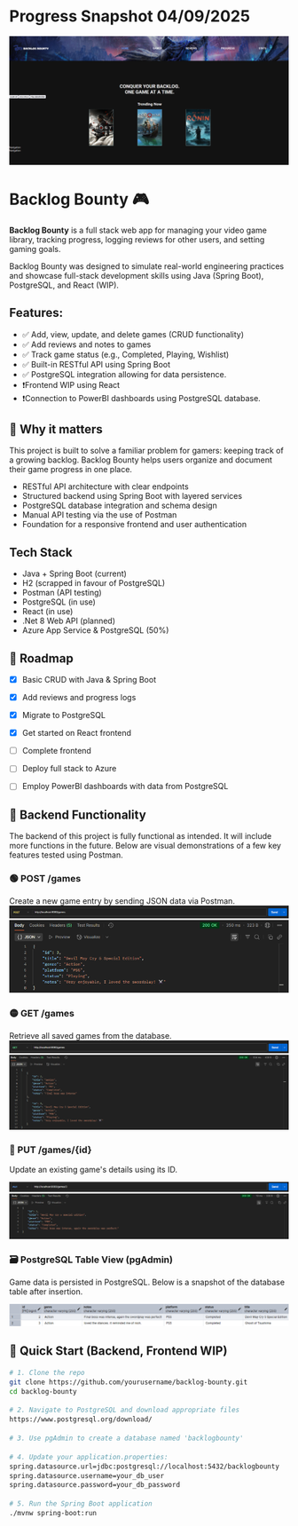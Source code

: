 # Progress Snapshot 04/09/2025
![WIP FRONTEND](screenshots/frontendWIP2.png)



# Backlog Bounty 🎮
**Backlog Bounty** is a full stack web app for managing your video game library, tracking progress, logging reviews for other users, and setting gaming goals.

Backlog Bounty was designed to simulate real-world engineering practices and showcase full-stack development skills using Java (Spring Boot), PostgreSQL, and React (WIP).

## Features:
- ✅ Add, view, update, and delete games (CRUD functionality)
- ✅ Add reviews and notes to games
- ✅ Track game status (e.g., Completed, Playing, Wishlist)
- ✅ Built-in RESTful API using Spring Boot
- ✅ PostgreSQL integration allowing for data persistence.
- ❗Frontend WIP using React
- ❗Connection to PowerBI dashboards using PostgreSQL database.

## 💼 Why it matters

This project is built to solve a familiar problem for gamers: keeping track of a growing backlog. Backlog Bounty helps users organize and document their game progress in one place.


- RESTful API architecture with clear endpoints
- Structured backend using Spring Boot with layered services
- PostgreSQL database integration and schema design
- Manual API testing via the use of Postman
- Foundation for a responsive frontend and user authentication

## Tech Stack
- Java + Spring Boot (current)
- H2 (scrapped in favour of PostgreSQL)
- Postman (API testing)
- PostgreSQL (in use)
- React (in use)
- .Net 8 Web API (planned)
- Azure App Service & PostgreSQL (50%)

## 🔄 Roadmap
- [x] Basic CRUD with Java & Spring Boot
- [x] Add reviews and progress logs
- [x] Migrate to PostgreSQL
- [x] Get started on React frontend
- [ ] Complete frontend
- [ ] Deploy full stack to Azure
- [ ] Employ PowerBI dashboards with data from PostgreSQL


## 📸 Backend Functionality
The backend of this project is fully functional as intended. It will include more functions in the future. Below are visual demonstrations of a few key features tested using Postman.


### 🟢 POST /games
Create a new game entry by sending JSON data via Postman.
![POST1 /games](screenshots/post-game1.png)
![POST2 /games](screenshots/post-game2.png)

### 🟡 GET /games
Retrieve all saved games from the database.
![GET1 /games](./screenshots/get-game1.png)
![GET2 /games](./screenshots/get-game2.png)

### 🔄 PUT /games/{id}
Update an existing game's details using its ID.

![PUT /games](./screenshots/put-game1.png)
![PUT /games](./screenshots/put-game2.png)

### 🗃️ PostgreSQL Table View (pgAdmin)
Game data is persisted in PostgreSQL. Below is a snapshot of the database table after insertion.

![pgAdmin Table](./screenshots/post-gresql.png)
## 🚀 Quick Start (Backend, Frontend WIP)

```bash
# 1. Clone the repo
git clone https://github.com/yourusername/backlog-bounty.git
cd backlog-bounty

# 2. Navigate to PostgreSQL and download appropriate files
https://www.postgresql.org/download/

# 3. Use pgAdmin to create a database named 'backlogbounty'

# 4. Update your application.properties:
spring.datasource.url=jdbc:postgresql://localhost:5432/backlogbounty
spring.datasource.username=your_db_user
spring.datasource.password=your_db_password

# 5. Run the Spring Boot application
./mvnw spring-boot:run
